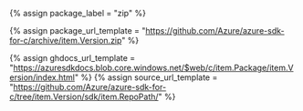{% assign package_label = "zip" %}
<!--{% assign msdocs_preview_moniker_suffix = "?view=azure-c-preview" %}-->
{% assign package_url_template = "https://github.com/Azure/azure-sdk-for-c/archive/item.Version.zip" %}
<!--{% assign msdocs_url_template = "https://docs.microsoft.com/c/api/overview/azure/item.TrimmedPackage-readme" %}-->
{% assign ghdocs_url_template = "https://azuresdkdocs.blob.core.windows.net/$web/c/item.Package/item.Version/index.html" %}
{% assign source_url_template = "https://github.com/Azure/azure-sdk-for-c/tree/item.Version/sdk/item.RepoPath/" %}